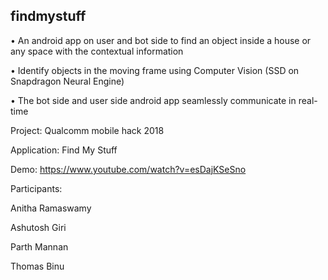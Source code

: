 ## findmystuff

•	An android app on user and bot side to find an object inside a house or any space with the contextual information

•	Identify objects in the moving frame using Computer Vision (SSD on Snapdragon Neural Engine)

•	The bot side and user side android app seamlessly communicate in real-time



Project: Qualcomm mobile hack 2018

Application: Find My Stuff



Demo: https://www.youtube.com/watch?v=esDajKSeSno



Participants:

Anitha Ramaswamy

Ashutosh Giri

Parth Mannan

Thomas Binu
